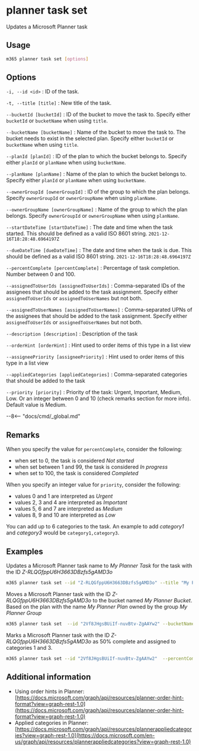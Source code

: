 # planner task set

Updates a Microsoft Planner task

## Usage

```sh
m365 planner task set [options]
```

## Options

`-i, --id <id>`
: ID of the task.

`-t, --title [title]`
: New title of the task.

`--bucketId [bucketId]`
: ID of the bucket to move the task to. Specify either `bucketId` or `bucketName` when using `title`.

`--bucketName [bucketName]`
: Name of the bucket to move the task to. The bucket needs to exist in the selected plan. Specify either `bucketId` or `bucketName` when using `title`.

`--planId [planId]`
: ID of the plan to which the bucket belongs to. Specify either `planId` or `planName` when using `bucketName`.

`--planName [planName]`
: Name of the plan to which the bucket belongs to. Specify either `planId` or `planName` when using `bucketName`.

`--ownerGroupId [ownerGroupId]`
: ID of the group to which the plan belongs. Specify `ownerGroupId` or `ownerGroupName` when using `planName`.

`--ownerGroupName [ownerGroupName]`
: Name of the group to which the plan belongs. Specify `ownerGroupId` or `ownerGroupName` when using `planName`.

`--startDateTime [startDateTime]`
: The date and time when the task started. This should be defined as a valid ISO 8601 string. `2021-12-16T18:28:48.6964197Z`

`--dueDateTime [dueDateTime]`
: The date and time when the task is due. This should be defined as a valid ISO 8601 string. `2021-12-16T18:28:48.6964197Z`

`--percentComplete [percentComplete]`
: Percentage of task completion. Number between 0 and 100.

`--assignedToUserIds [assignedToUserIds]`
: Comma-separated IDs of the assignees that should be added to the task assignment. Specify either `assignedToUserIds` or `assignedToUserNames` but not both.

`--assignedToUserNames [assignedToUserNames]`
: Comma-separated UPNs of the assignees that should be added to the task assignment. Specify either `assignedToUserIds` or `assignedToUserNames` but not both.

`--description [description]`
: Description of the task

`--orderHint [orderHint]`
: Hint used to order items of this type in a list view

`--assigneePriority [assigneePriority]`
: Hint used to order items of this type in a list view

`--appliedCategories [appliedCategories]`
: Comma-separated categories that should be added to the task

`--priority [priority]`
: Priority of the task: Urgent, Important, Medium, Low. Or an integer between 0 and 10 (check remarks section for more info). Default value is Medium.

--8<-- "docs/cmd/_global.md"

## Remarks

When you specify the value for `percentComplete`, consider the following:

- when set to 0, the task is considered _Not started_
- when set between 1 and 99, the task is considered _In progress_
- when set to 100, the task is considered _Completed_

When you specify an integer value for `priority`, consider the following:

- values 0 and 1 are interpreted as _Urgent_
- values 2, 3 and 4 are interpreted as _Important_
- values 5, 6 and 7 are interpreted as _Medium_
- values 8, 9 and 10 are interpreted as _Low_

You can add up to 6 categories to the task. An example to add _category1_ and _category3_ would be `category1,category3`.

## Examples

Updates a Microsoft Planner task name to _My Planner Task_ for the task with the ID _Z-RLQGfppU6H3663DBzfs5gAMD3o_

```sh
m365 planner task set --id "Z-RLQGfppU6H3663DBzfs5gAMD3o" --title "My Planner Task"
```

Moves a Microsoft Planner task with the ID _Z-RLQGfppU6H3663DBzfs5gAMD3o_ to the bucket named _My Planner Bucket_. Based on the plan with the name _My Planner Plan_ owned by the group _My Planner Group_

```sh
m365 planner task set  --id "2Vf8JHgsBUiIf-nuvBtv-ZgAAYw2" --bucketName "My Planner Bucket" --planName "My Planner Plan" --ownerGroupName "My Planner Group"
```

Marks a Microsoft Planner task with the ID _Z-RLQGfppU6H3663DBzfs5gAMD3o_ as 50% complete and assigned to categories 1 and 3.

```sh
m365 planner task set --id "2Vf8JHgsBUiIf-nuvBtv-ZgAAYw2"  --percentComplete 50 --appliedCategories "category1,category3"
```

## Additional information

- Using order hints in Planner: [https://docs.microsoft.com/graph/api/resources/planner-order-hint-format?view=graph-rest-1.0](https://docs.microsoft.com/graph/api/resources/planner-order-hint-format?view=graph-rest-1.0)
- Applied categories in Planner: [https://docs.microsoft.com/graph/api/resources/plannerappliedcategories?view=graph-rest-1.0](https://docs.microsoft.com/en-us/graph/api/resources/plannerappliedcategories?view=graph-rest-1.0)
